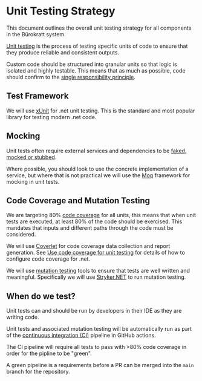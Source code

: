 # Unit Testing Strategy

This document outlines the overall unit testing strategy for all components in the Bürokratt system.

[Unit testing](https://en.wikipedia.org/wiki/Unit_testing) is the process of testing specific units of code to ensure that they produce reliable and consistent outputs.

Custom code should be structured into granular units so that logic is isolated and highly testable. This means that as much as possible, code should confirm to the [single responsibility principle](https://en.wikipedia.org/wiki/Single-responsibility_principle).

## Test Framework

We will use [xUnit](https://docs.microsoft.com/en-us/dotnet/core/testing/unit-testing-with-dotnet-test) for .net unit testing. This is the standard and most popular library for testing modern .net code.

## Mocking

Unit tests often require external services and dependencies to be [faked, mocked or stubbed](https://docs.microsoft.com/en-us/dotnet/core/testing/unit-testing-best-practices#lets-speak-the-same-language).

Where possible, you should look to use the concrete implementation of a service, but where that is not practical we will use the [Moq](https://github.com/moq/moq) framework for mocking in unit tests.

## Code Coverage and Mutation Testing

We are targeting 80% [code coverage](https://en.wikipedia.org/wiki/Code_coverage) for all units, this means that when unit tests are executed, at least 80% of the code should be exercised. This mandates that inputs and different paths through the code must be considered. 

We will use [Coverlet](https://github.com/coverlet-coverage/coverlet) for code coverage data collection and report generation. See [Use code coverage for unit testing](https://docs.microsoft.com/en-us/dotnet/core/testing/unit-testing-code-coverage?tabs=windows) for details of how to configure code coverage for .net.

We will use [mutation testing](https://en.wikipedia.org/wiki/Mutation_testing) tools to ensure that tests are well written and meaningful. Specifically we will use [Stryker.NET](https://stryker-mutator.io/docs/stryker-net/Introduction) to run mutation testing.

## When do we test?

Unit tests can and should be run by developers in their IDE as they are writing code.

Unit tests and associated mutation testing will be automatically run as part of the [continuous integration (CI)](https://en.wikipedia.org/wiki/Continuous_integration) pipeline in GitHub actions. 

The CI pipeline will require all tests to pass with >80% code coverage in order for the pipline to be "green".

A green pipeline is a requirements before a PR can be merged into the `main` branch for the repository.



